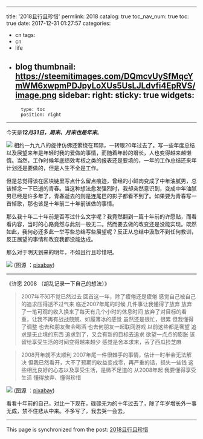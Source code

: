 
---
title: '2018且行且珍惜'
permlink: 2018
catalog: true
toc_nav_num: true
toc: true
date: 2017-12-31 01:27:57
categories:
- cn
tags:
- cn
- life
- blog
thumbnail: https://steemitimages.com/DQmcvUySfMqcYmWM6xwpmPDJpyLoXUs5UsLJLdvfi4EpRVS/image.png
sidebar:
    right:
        sticky: true
widgets:
    -
        type: toc
        position: right
---


今天是***12月31日，周末、月末也是年末***。

![](https://steemitimages.com/DQmcvUySfMqcYmWM6xwpmPDJpyLoXUs5UsLJLdvfi4EpRVS/image.png)
相约一九九八的旋律仿佛还萦绕在耳际，一转眼20年过去了。写一些年度总结以及展望来年是年轻时我的爱做的事情，而随着年龄的增长，人也变得越来越懒惰。当然，工作时候年底绩效考核之类的报表还是要填的，一年的工作总结还来年计划还是要做的，但是人生不全是工作。


但是总觉得该在区块链里写点什么留点痕迹，曾经的小鲜肉变成了中年油腻男，总该悼念一下已逝的青春。当这种想法愈发强烈时，我却突然意识到，变成中年油腻男已经是许多年了，青春逝去的则是连尾巴的影子都看不到了。如果要为青春写一首悼歌，那也该是十年前二十年前该做的事情。

那么我十年二十年前是否写过什么文字呢？我竟然翻到一篇十年前的许愿贴，而看看内容，当时的心路竟然与此刻一般无二。然而要去做的改变还是没能实现。既然如此，我何必还多此一举写些总结写些展望呢？反正从总结中汲取不到任何教训，反正展望的事情和改变我都没能达成。

那么对于明天到来的明年，不如且行且珍惜吧。

![](https://steemitimages.com/DQmcME1QyW7ousSFTqxRxCd7TEaEDw217FiCBUQGPwSUEtg/image.png)
(图源 ：[pixabay](https://pixabay.com))

-----

《许愿 2008 （胡乱记录一下自己的想法）》
>2007年不知不觉已然过去
回首这一年，除了疲倦还是疲倦
感觉自己被自己的追求压得透不过气来
临近2007年尾的时候
几件事让我懂得了放弃
放弃了一笔可观的收入换来了每天有几个小时的休息时间
放弃了对目标的看重，让我不再有战战兢兢、如履薄冰的感觉
虽然还是很忙，很累
但我懂得了调整
也去和朋友聚会喝酒
也去何朋友一起联网游戏
以前这些都是奢望
追求是无止境的东西
追求到了，又会有新的目标去追求
欲望一点点的膨胀
该留给享受生活的时间变得越来越少
感觉是舍本求末，丢了西瓜捡芝麻

>2008开年就不太顺利
2007年尾一件很棘手的事情，估计一时半会无法解决
但我已然看开，大不了预期的收益变成零，再严重的话，损失一些钱
这些相比良好的心态以及享受生活，是微不足道的
从2008年起
我要懂得享受生活
懂得放弃、懂得珍惜 

![](https://steemitimages.com/DQmVYqF3RGdiPVyQA3QLY4CPsVYZjDGdiSf3cuWJWMkETtZ/image.png)
(图源 ：[pixabay](https://pixabay.com))

看看十年前的自己，对比一下现在，碌碌无为的十年过去了，除了年岁增长外一事无成，禁不住悲从中来。不多写了，我去哭一会去。

- - -

This page is synchronized from the post: [2018且行且珍惜](https://steemit.com/@oflyhigh/2018)
